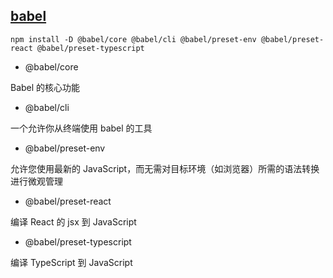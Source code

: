 ## [babel](https://babeljs.io/docs/usage)

```console
npm install -D @babel/core @babel/cli @babel/preset-env @babel/preset-react @babel/preset-typescript
```

- @babel/core

Babel 的核心功能

- @babel/cli

一个允许你从终端使用 babel 的工具

- @babel/preset-env

允许您使用最新的 JavaScript，而无需对目标环境（如浏览器）所需的语法转换进行微观管理

- @babel/preset-react

编译 React 的 jsx 到 JavaScript

- @babel/preset-typescript

编译 TypeScript 到 JavaScript

